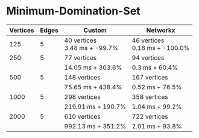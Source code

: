 # Minimum-Domination-Set


| Vertices | Edges |       Custom                           |      Networkx                             |
|----------|-------|----------------------------------------|-------------------------------------------|
|   125    |   5   |    40 vertices<br>3.48 ms + -99.7%     |    46 vertices<br>0.18 ms + -100.0%       |
|   250    |   5   |    77 vertices     |    94 vertices    |
|          |       | 14.05 ms + 303.6%  |   0.3 ms + 60.4%  |
|   500    |   5   |    148 vertices    |    167 vertices   |
|          |       | 75.65 ms + 438.4%  |  0.52 ms + 76.5%  |
|   1000   |   5   |    298 vertices    |    358 vertices   |
|          |       | 219.91 ms + 190.7% |  1.04 ms + 99.2%  |
|   2000   |   5   |    610 vertices    |    722 vertices   |
|          |       | 992.13 ms + 351.2% |  2.01 ms + 93.8%  |